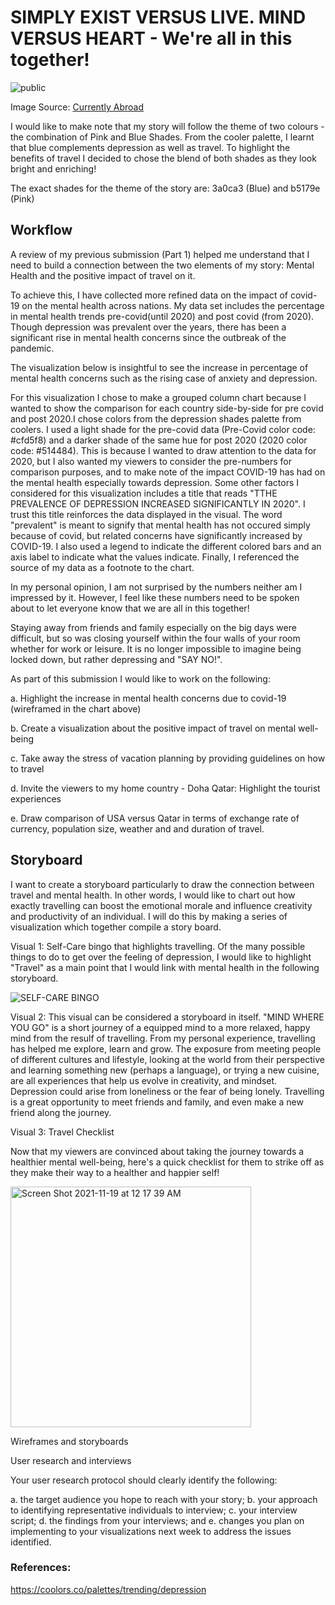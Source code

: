 # SIMPLY EXIST VERSUS LIVE. MIND VERSUS HEART - We're all in this together!

![public](https://user-images.githubusercontent.com/92896969/142555873-a5cdffb8-2b1a-49fc-9b76-7a7b0b338073.jpeg)

Image Source: [Currently Abroad](https://www.currentlyabroad.com/blog/Traveling+Mentalhealth)

I would like to make note that my story will follow the theme of two colours - the combination of Pink and Blue Shades.
From the cooler palette, I learnt that blue complements depression as well as travel. To highlight the benefits of travel I decided to chose the blend of both shades as they look bright and enriching!

The exact shades for the theme of the story are: 3a0ca3 (Blue) and b5179e (Pink)

## Workflow

A review of my previous submission (Part 1) helped me understand that I need to build a connection between the two elements of my story: Mental Health and the positive impact of travel on it. 

To achieve this, I have collected more refined data on the impact of covid-19 on the mental health across nations. My data set includes the percentage in mental health trends pre-covid(until 2020) and post covid (from 2020). Though depression was prevalent over the years, there has been a significant rise in mental health concerns since the outbreak of the pandemic. 

The visualization below is insightful to see the increase in percentage of mental health concerns such as the rising case of anxiety and depression.

<div class="flourish-embed flourish-chart" data-src="visualisation/7871555"><script src="https://public.flourish.studio/resources/embed.js"></script></div>

For this visualization I chose to make a grouped column chart because I wanted to show the comparison for each country side-by-side for pre covid and post 2020.I chose colors from the depression shades palette from coolers. I used a light shade for the pre-covid data (Pre-Covid color code: #cfd5f8) and a darker shade of the same hue for post 2020 (2020 color code: #514484). This is because I wanted to draw attention to the data for 2020, but I also wanted my viewers to consider the pre-numbers for comparison purposes, and to make note of the impact COVID-19 has had on the mental health especially towards depression.
Some other factors I considered for this visualization includes a title that reads "TTHE PREVALENCE OF DEPRESSION INCREASED SIGNIFICANTLY IN 2020". I trust this title reinforces the data displayed in the visual. The word "prevalent" is meant to signify that mental health has not occured simply because of covid, but related concerns have significantly increased by COVID-19. I also used a legend to indicate the different colored bars and an axis label to indicate what the values indicate. Finally, I referenced the source of my data as a footnote to the chart.

In my personal opinion, I am not surprised by the numbers neither am I impressed by it. However, I feel like these numbers need to be spoken about to let everyone know that we are all in this together!

Staying away from friends and family especially on the big days were difficult, but so was closing yourself within the four walls of your room whether for work or leisure. It is no longer impossible to imagine being locked down, but rather depressing and "SAY NO!".

As part of this submission I would like to work on the following:

a. Highlight the increase in mental health concerns due to covid-19 (wireframed in the chart above)

b. Create a visualization about the positive impact of travel on mental well-being

c. Take away the stress of vacation planning by providing guidelines on how to travel

d. Invite the viewers to my home country - Doha Qatar: Highlight the tourist experiences

e. Draw comparison of USA versus Qatar in terms of exchange rate of currency, population size, weather and and duration of travel.


## Storyboard

I want to create a storyboard particularly to draw the connection between travel and mental health. In other words, I would like to chart out how exactly travelling can boost the emotional morale and influence creativity and productivity of an individual. I will do this by making a series of visualization which together compile a story board.

Visual 1: Self-Care bingo that highlights travelling. Of the many possible things to do to get over the feeling of depression, I would like to highlight "Travel" as a main point that I would link with mental health in the following storyboard.


![SELF-CARE BINGO](https://user-images.githubusercontent.com/92896969/142567024-d82620e2-2b38-4d55-9886-7ca0ff9a87c9.jpg)





Visual 2: This visual can be considered a storyboard in itself. "MIND WHERE YOU GO" is a short journey of a equipped mind to a more relaxed, happy mind from the resulf of travelling. From my personal experience, travelling has helped me explore, learn and grow. The exposure from meeting people of different cultures and lifestyle, looking at the world from their perspective and learning something new (perhaps a language), or trying a new cuisine, are all experiences that help us evolve in creativity, and mindset. Depression could arise from loneliness or the fear of being lonely. Travelling is a great opportunity to meet friends and family, and even make a new friend along the journey.











Visual 3: Travel Checklist

Now that my viewers are convinced about taking the journey towards a healthier mental well-being, here's a quick checklist for them to strike off as they make their way to a healther and happier self!

<img width="385" alt="Screen Shot 2021-11-19 at 12 17 39 AM" src="https://user-images.githubusercontent.com/92896969/142569308-e9e73427-73fb-4e9b-a203-abe6d40ce013.png">

Wireframes and storyboards


User research and interviews

Your user research protocol should clearly identify the following: 

a. the target audience you hope to reach with your story; 
b. your approach to identifying representative individuals to interview; 
c. your interview script; 
d. the findings from your interviews; and 
e. changes you plan on implementing to your visualizations next week to address the issues identified. 

### References:

https://coolors.co/palettes/trending/depression

